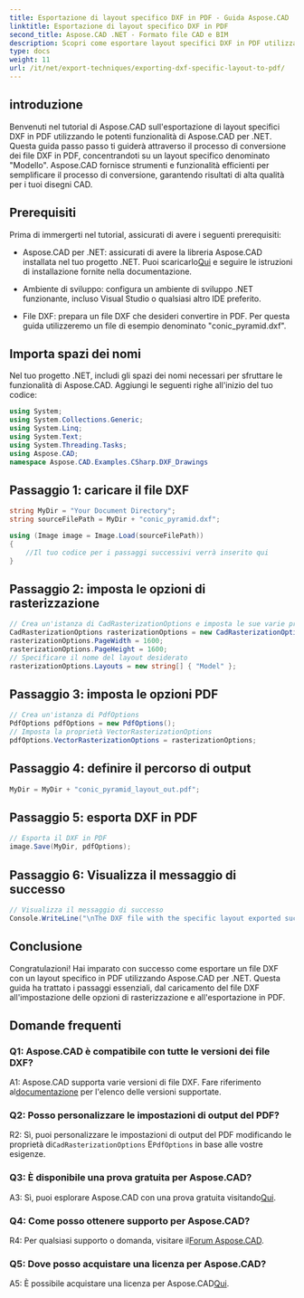 ```yaml
---
title: Esportazione di layout specifico DXF in PDF - Guida Aspose.CAD
linktitle: Esportazione di layout specifico DXF in PDF
second_title: Aspose.CAD .NET - Formato file CAD e BIM
description: Scopri come esportare layout specifici DXF in PDF utilizzando Aspose.CAD per .NET. Segui la nostra guida passo passo per conversioni efficienti e di alta qualità.
type: docs
weight: 11
url: /it/net/export-techniques/exporting-dxf-specific-layout-to-pdf/
---
```

## introduzione

Benvenuti nel tutorial di Aspose.CAD sull'esportazione di layout specifici DXF in PDF utilizzando le potenti funzionalità di Aspose.CAD per .NET. Questa guida passo passo ti guiderà attraverso il processo di conversione dei file DXF in PDF, concentrandoti su un layout specifico denominato "Modello". Aspose.CAD fornisce strumenti e funzionalità efficienti per semplificare il processo di conversione, garantendo risultati di alta qualità per i tuoi disegni CAD.

## Prerequisiti

Prima di immergerti nel tutorial, assicurati di avere i seguenti prerequisiti:

- Aspose.CAD per .NET: assicurati di avere la libreria Aspose.CAD installata nel tuo progetto .NET. Puoi scaricarlo[Qui](https://releases.aspose.com/cad/net/) e seguire le istruzioni di installazione fornite nella documentazione.

- Ambiente di sviluppo: configura un ambiente di sviluppo .NET funzionante, incluso Visual Studio o qualsiasi altro IDE preferito.

- File DXF: prepara un file DXF che desideri convertire in PDF. Per questa guida utilizzeremo un file di esempio denominato "conic_pyramid.dxf".

## Importa spazi dei nomi

Nel tuo progetto .NET, includi gli spazi dei nomi necessari per sfruttare le funzionalità di Aspose.CAD. Aggiungi le seguenti righe all'inizio del tuo codice:

```csharp
using System;
using System.Collections.Generic;
using System.Linq;
using System.Text;
using System.Threading.Tasks;
using Aspose.CAD;
namespace Aspose.CAD.Examples.CSharp.DXF_Drawings

```

## Passaggio 1: caricare il file DXF

```csharp
string MyDir = "Your Document Directory";
string sourceFilePath = MyDir + "conic_pyramid.dxf";

using (Image image = Image.Load(sourceFilePath))
{
    //Il tuo codice per i passaggi successivi verrà inserito qui
}
```

## Passaggio 2: imposta le opzioni di rasterizzazione

```csharp
// Crea un'istanza di CadRasterizationOptions e imposta le sue varie proprietà
CadRasterizationOptions rasterizationOptions = new CadRasterizationOptions();
rasterizationOptions.PageWidth = 1600;
rasterizationOptions.PageHeight = 1600;
// Specificare il nome del layout desiderato
rasterizationOptions.Layouts = new string[] { "Model" };
```

## Passaggio 3: imposta le opzioni PDF

```csharp
// Crea un'istanza di PdfOptions
PdfOptions pdfOptions = new PdfOptions();
// Imposta la proprietà VectorRasterizationOptions
pdfOptions.VectorRasterizationOptions = rasterizationOptions;
```

## Passaggio 4: definire il percorso di output

```csharp
MyDir = MyDir + "conic_pyramid_layout_out.pdf";
```

## Passaggio 5: esporta DXF in PDF

```csharp
// Esporta il DXF in PDF
image.Save(MyDir, pdfOptions);
```

## Passaggio 6: Visualizza il messaggio di successo

```csharp
// Visualizza il messaggio di successo
Console.WriteLine("\nThe DXF file with the specific layout exported successfully to PDF.\nFile saved at " + MyDir);
```

## Conclusione

Congratulazioni! Hai imparato con successo come esportare un file DXF con un layout specifico in PDF utilizzando Aspose.CAD per .NET. Questa guida ha trattato i passaggi essenziali, dal caricamento del file DXF all'impostazione delle opzioni di rasterizzazione e all'esportazione in PDF.

## Domande frequenti

### Q1: Aspose.CAD è compatibile con tutte le versioni dei file DXF?

 A1: Aspose.CAD supporta varie versioni di file DXF. Fare riferimento al[documentazione](https://reference.aspose.com/cad/net/) per l'elenco delle versioni supportate.

### Q2: Posso personalizzare le impostazioni di output del PDF?

R2: Sì, puoi personalizzare le impostazioni di output del PDF modificando le proprietà di`CadRasterizationOptions` E`PdfOptions` in base alle vostre esigenze.

### Q3: È disponibile una prova gratuita per Aspose.CAD?

 A3: Sì, puoi esplorare Aspose.CAD con una prova gratuita visitando[Qui](https://releases.aspose.com/).

### Q4: Come posso ottenere supporto per Aspose.CAD?

 R4: Per qualsiasi supporto o domanda, visitare il[Forum Aspose.CAD](https://forum.aspose.com/c/cad/19).

### Q5: Dove posso acquistare una licenza per Aspose.CAD?

 A5: È possibile acquistare una licenza per Aspose.CAD[Qui](https://purchase.aspose.com/buy).